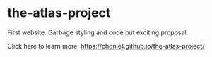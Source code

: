 # the-atlas-project

First website.
Garbage styling and code but exciting proposal.

Click here to learn more: 
https://chonie1.github.io/the-atlas-project/
